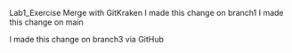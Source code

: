 Lab1_Exercise
Merge with GitKraken 
I made this change on branch1
I made this change on main

I made this change on branch3 via GitHub
